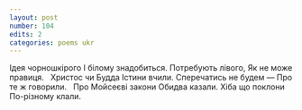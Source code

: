 ```yaml
---
layout: post
number: 104
edits: 2
categories: poems ukr
---
```


Ідея чорношкірого
І білому знадобиться. 
Потребують лівого,
Як не може правиця. 
 
Христос чи Будда
Істини вчили.
Сперечатись не будем —
Про те ж говорили.
 
Про Мойсеєві закони
Обидва казали.
Хіба що поклони
По-різному клали.
